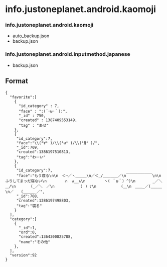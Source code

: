 info.justoneplanet.android.kaomoji
=====
### info.justoneplanet.android.kaomoji
- auto_backup.json
- backup.json

### info.justoneplanet.android.inputmethod.japanese

- backup.json

## Format

    {
      "favorite":[
	    {
		  "id_category" : 7,
		  "face" : ":(´◦ω◦｀):",
		  "_id" : 750,
		  "created" : 1387409553149,
		  "tag" : "あせ"
		},
		{
         "id_category":7,
         "face":"\\(°∀° )/\\(°ω° )/\\(°Д° )/",
         "_id":709,
         "created":1386197510813,
         "tag":"わーい"
        },
		{
         "id_category":7,
         "face":"もう寝る\n\n　＜⌒／ヽ＿＿＿\n／＜_/＿＿＿＿／\n￣￣￣￣￣￣￣\n\nふりしてまっだ寝ない\n　　　　　∩  ∧__∧\n　　　　　ヽ( ＾ω＾) ^)\n　　　　 _／＼　　＿/\n　　　　(_／＼　／\n　　　　　　　) ) ♪\n　　　　　　 (＿\n　＿＿_／(＿＿＿\n／　　(＿＿＿_／",
         "_id":708,
         "created":1386197498803,
         "tag":"寝る"
        }
      ],
      "category":[
        {
          "_id":1,
          "ord":0,
          "created":1364300825788,
          "name":"その他"
        },
      ],
      "version":92
    }